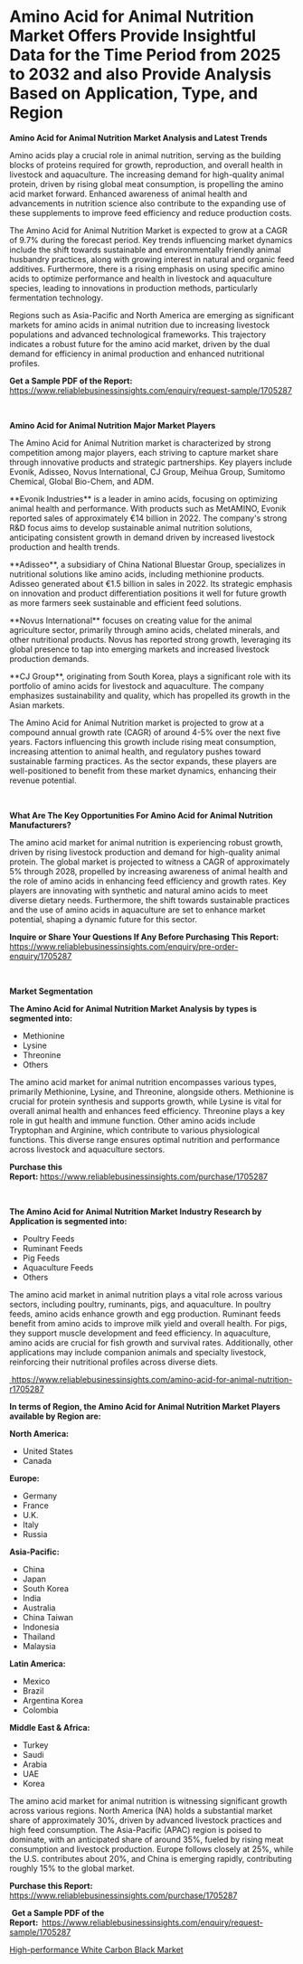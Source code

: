 <p><h1>Amino Acid for Animal Nutrition Market Offers Provide Insightful Data for the Time Period from 2025 to 2032 and also Provide Analysis Based on Application, Type, and Region</h1></p><p><strong>Amino Acid for Animal Nutrition Market Analysis and Latest Trends</strong></p>
<p><p>Amino acids play a crucial role in animal nutrition, serving as the building blocks of proteins required for growth, reproduction, and overall health in livestock and aquaculture. The increasing demand for high-quality animal protein, driven by rising global meat consumption, is propelling the amino acid market forward. Enhanced awareness of animal health and advancements in nutrition science also contribute to the expanding use of these supplements to improve feed efficiency and reduce production costs.</p><p>The Amino Acid for Animal Nutrition Market is expected to grow at a CAGR of 9.7% during the forecast period. Key trends influencing market dynamics include the shift towards sustainable and environmentally friendly animal husbandry practices, along with growing interest in natural and organic feed additives. Furthermore, there is a rising emphasis on using specific amino acids to optimize performance and health in livestock and aquaculture species, leading to innovations in production methods, particularly fermentation technology.</p><p>Regions such as Asia-Pacific and North America are emerging as significant markets for amino acids in animal nutrition due to increasing livestock populations and advanced technological frameworks. This trajectory indicates a robust future for the amino acid market, driven by the dual demand for efficiency in animal production and enhanced nutritional profiles.</p></p>
<p><strong>Get a Sample PDF of the Report:&nbsp;</strong> <a href="https://www.reliablebusinessinsights.com/enquiry/request-sample/1705287?utm_campaign=3030&utm_medium=2&utm_source=Github&utm_content=ia&utm_term=27032025&utm_id=amino-acid-for-animal-nutrition">https://www.reliablebusinessinsights.com/enquiry/request-sample/1705287</a></p>
<p>&nbsp;</p>
<p><strong>Amino Acid for Animal Nutrition Major Market Players</strong></p>
<p><p>The Amino Acid for Animal Nutrition market is characterized by strong competition among major players, each striving to capture market share through innovative products and strategic partnerships. Key players include Evonik, Adisseo, Novus International, CJ Group, Meihua Group, Sumitomo Chemical, Global Bio-Chem, and ADM.</p><p>**Evonik Industries** is a leader in amino acids, focusing on optimizing animal health and performance. With products such as MetAMINO, Evonik reported sales of approximately €14 billion in 2022. The company's strong R&D focus aims to develop sustainable animal nutrition solutions, anticipating consistent growth in demand driven by increased livestock production and health trends.</p><p>**Adisseo**, a subsidiary of China National Bluestar Group, specializes in nutritional solutions like amino acids, including methionine products. Adisseo generated about €1.5 billion in sales in 2022. Its strategic emphasis on innovation and product differentiation positions it well for future growth as more farmers seek sustainable and efficient feed solutions.</p><p>**Novus International** focuses on creating value for the animal agriculture sector, primarily through amino acids, chelated minerals, and other nutritional products. Novus has reported strong growth, leveraging its global presence to tap into emerging markets and increased livestock production demands.</p><p>**CJ Group**, originating from South Korea, plays a significant role with its portfolio of amino acids for livestock and aquaculture. The company emphasizes sustainability and quality, which has propelled its growth in the Asian markets.</p><p>The Amino Acid for Animal Nutrition market is projected to grow at a compound annual growth rate (CAGR) of around 4-5% over the next five years. Factors influencing this growth include rising meat consumption, increasing attention to animal health, and regulatory pushes toward sustainable farming practices. As the sector expands, these players are well-positioned to benefit from these market dynamics, enhancing their revenue potential.</p></p>
<p>&nbsp;</p>
<p><strong>What Are The Key Opportunities For Amino Acid for Animal Nutrition Manufacturers?</strong></p>
<p><p>The amino acid market for animal nutrition is experiencing robust growth, driven by rising livestock production and demand for high-quality animal protein. The global market is projected to witness a CAGR of approximately 5% through 2028, propelled by increasing awareness of animal health and the role of amino acids in enhancing feed efficiency and growth rates. Key players are innovating with synthetic and natural amino acids to meet diverse dietary needs. Furthermore, the shift towards sustainable practices and the use of amino acids in aquaculture are set to enhance market potential, shaping a dynamic future for this sector.</p></p>
<p><strong>Inquire or Share Your Questions If Any Before Purchasing This Report:</strong> <a href="https://www.reliablebusinessinsights.com/enquiry/pre-order-enquiry/1705287?utm_campaign=3030&utm_medium=2&utm_source=Github&utm_content=ia&utm_term=27032025&utm_id=amino-acid-for-animal-nutrition">https://www.reliablebusinessinsights.com/enquiry/pre-order-enquiry/1705287</a></p>
<p>&nbsp;</p>
<p><strong>Market Segmentation</strong></p>
<p><strong>The Amino Acid for Animal Nutrition Market Analysis by types is segmented into:</strong></p>
<p><ul><li>Methionine</li><li>Lysine</li><li>Threonine</li><li>Others</li></ul></p>
<p><p>The amino acid market for animal nutrition encompasses various types, primarily Methionine, Lysine, and Threonine, alongside others. Methionine is crucial for protein synthesis and supports growth, while Lysine is vital for overall animal health and enhances feed efficiency. Threonine plays a key role in gut health and immune function. Other amino acids include Tryptophan and Arginine, which contribute to various physiological functions. This diverse range ensures optimal nutrition and performance across livestock and aquaculture sectors.</p></p>
<p><strong>Purchase this Report:&nbsp;</strong><a href="https://www.reliablebusinessinsights.com/purchase/1705287?utm_campaign=3030&utm_medium=2&utm_source=Github&utm_content=ia&utm_term=27032025&utm_id=amino-acid-for-animal-nutrition">https://www.reliablebusinessinsights.com/purchase/1705287</a></p>
<p>&nbsp;</p>
<p><strong>The Amino Acid for Animal Nutrition Market Industry Research by Application is segmented into:</strong></p>
<p><ul><li>Poultry Feeds</li><li>Ruminant Feeds</li><li>Pig Feeds</li><li>Aquaculture Feeds</li><li>Others</li></ul></p>
<p><p>The amino acid market in animal nutrition plays a vital role across various sectors, including poultry, ruminants, pigs, and aquaculture. In poultry feeds, amino acids enhance growth and egg production. Ruminant feeds benefit from amino acids to improve milk yield and overall health. For pigs, they support muscle development and feed efficiency. In aquaculture, amino acids are crucial for fish growth and survival rates. Additionally, other applications may include companion animals and specialty livestock, reinforcing their nutritional profiles across diverse diets.</p></p>
<p><a href="https://www.reliablebusinessinsights.com/amino-acid-for-animal-nutrition-r1705287?utm_campaign=3030&utm_medium=2&utm_source=Github&utm_content=ia&utm_term=27032025&utm_id=amino-acid-for-animal-nutrition">&nbsp;https://www.reliablebusinessinsights.com/amino-acid-for-animal-nutrition-r1705287</a></p>
<p><strong>In terms of Region, the Amino Acid for Animal Nutrition Market Players available by Region are:</strong></p>
<p>
    <p> <strong> North America: </strong>
        <ul>
            <li>United States</li>
            <li>Canada</li>
        </ul>
        </p> 
    <p> <strong> Europe: </strong>
        <ul>
            <li>Germany</li>
            <li>France</li>
            <li>U.K.</li>
            <li>Italy</li>
            <li>Russia</li>
        </ul>
        </p> 
    <p> <strong> Asia-Pacific: </strong>
        <ul>
            <li>China</li>
            <li>Japan</li>
            <li>South Korea</li>
            <li>India</li>
            <li>Australia</li>
            <li>China Taiwan</li>
            <li>Indonesia</li>
            <li>Thailand</li>
            <li>Malaysia</li>
        </ul>
        </p> 
    <p> <strong> Latin America: </strong>
        <ul>
            <li>Mexico</li>
            <li>Brazil</li>
            <li>Argentina Korea</li>
            <li>Colombia</li>
        </ul>
        </p> 
    <p> <strong> Middle East & Africa: </strong>
        <ul>
            <li>Turkey</li>
            <li>Saudi</li>
            <li>Arabia</li>
            <li>UAE</li>
            <li>Korea</li>
        </ul>
    </p>
    </p>
<p><p>The amino acid market for animal nutrition is witnessing significant growth across various regions. North America (NA) holds a substantial market share of approximately 30%, driven by advanced livestock practices and high feed consumption. The Asia-Pacific (APAC) region is poised to dominate, with an anticipated share of around 35%, fueled by rising meat consumption and livestock production. Europe follows closely at 25%, while the U.S. contributes about 20%, and China is emerging rapidly, contributing roughly 15% to the global market.</p></p>
<p><strong>Purchase this Report: </strong><a href="https://www.reliablebusinessinsights.com/purchase/1705287?utm_campaign=3030&utm_medium=2&utm_source=Github&utm_content=ia&utm_term=27032025&utm_id=amino-acid-for-animal-nutrition">https://www.reliablebusinessinsights.com/purchase/1705287</a></p>
<p>&nbsp;<strong>Get a Sample PDF of the Report:&nbsp;&nbsp;</strong><a href="https://www.reliablebusinessinsights.com/enquiry/request-sample/1705287?utm_campaign=3030&utm_medium=2&utm_source=Github&utm_content=ia&utm_term=27032025&utm_id=amino-acid-for-animal-nutrition">https://www.reliablebusinessinsights.com/enquiry/request-sample/1705287</a></p>
<p><strong></strong></p>
<p><p><a href="https://github.com/marrahcerpas05/Market-Research-Report-List-1/blob/main/high-performance-white-carbon-black-market.md?utm_campaign=3030&utm_medium=2&utm_source=Github&utm_content=ia&utm_term=27032025&utm_id=amino-acid-for-animal-nutrition">High-performance White Carbon Black Market</a></p></p>